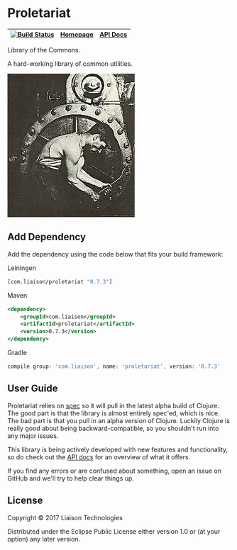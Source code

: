 # Proletariat

| [![Build Status](https://travis-ci.org/LiaisonTechnologies/proletariat.svg?branch=master)](https://travis-ci.org/LiaisonTechnologies/proletariat) | [Homepage](https://liaisontechnologies.github.io/proletariat)| [API Docs](https://liaisontechnologies.github.io/proletariat/docs) |
| - | - | - |

Library of the Commons.

A hard-working library of common utilities.

![Proletariat](docs/proletariat.jpg "workers unite!")

## Add Dependency

Add the dependency using the code below that fits your build framework:

Leiningen

```clojure
[com.liaison/proletariat "0.7.3"]
```

Maven

```xml
<dependency>
    <groupId>com.liaison</groupId>
    <artifactId>proletariat</artifactId>
    <version>0.7.3</version>
</dependency>
```

Gradle

```groovy
compile group: 'com.liaison', name: 'proletariat', version: '0.7.3'
```

## User Guide

Proletariat relies on [spec](https://clojure.org/guides/spec) so it will pull in the latest alpha build of Clojure. The good part is that the library is almost entirely spec'ed, which is nice. The bad part is that you pull in an alpha version of Clojure. Luckily Clojure is really good about being backward-compatible, so you shouldn't run into any major issues.

This library is being actively developed with new features and functionality, so do check out the [API docs](https://liaisontechnologies.github.io/proletariat/docs) for an overview of what it offers.

If you find any errors or are confused about something, open an issue on GitHub and we'll try to help clear things up.

## License

Copyright © 2017 Liaison Technologies

Distributed under the Eclipse Public License either version 1.0 or (at your option) any later version.
